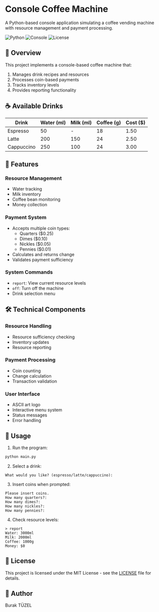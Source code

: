 # Console Coffee Machine

A Python-based console application simulating a coffee vending machine with resource management and payment processing.

![Python](https://img.shields.io/badge/Python-3.8+-blue)
![Console](https://img.shields.io/badge/Console-Application-green)
![License](https://img.shields.io/badge/License-MIT-yellow)

## 🎯 Overview

This project implements a console-based coffee machine that:
1. Manages drink recipes and resources
2. Processes coin-based payments
3. Tracks inventory levels
4. Provides reporting functionality

## ☕ Available Drinks

| Drink      | Water (ml) | Milk (ml) | Coffee (g) | Cost ($) |
|------------|------------|-----------|------------|----------|
| Espresso   | 50         | -         | 18         | 1.50     |
| Latte      | 200        | 150       | 24         | 2.50     |
| Cappuccino | 250        | 100       | 24         | 3.00     |

## 🔧 Features

### Resource Management
- Water tracking
- Milk inventory
- Coffee bean monitoring
- Money collection

### Payment System
- Accepts multiple coin types:
  - Quarters ($0.25)
  - Dimes ($0.10)
  - Nickles ($0.05)
  - Pennies ($0.01)
- Calculates and returns change
- Validates payment sufficiency

### System Commands
- `report`: View current resource levels
- `off`: Turn off the machine
- Drink selection menu

## 🛠️ Technical Components

### Resource Handling
- Resource sufficiency checking
- Inventory updates
- Resource reporting

### Payment Processing
- Coin counting
- Change calculation
- Transaction validation

### User Interface
- ASCII art logo
- Interactive menu system
- Status messages
- Error handling

## 🚀 Usage

1. Run the program:
```bash
python main.py
```

2. Select a drink:
```
What would you like? (espresso/latte/cappuccino):
```

3. Insert coins when prompted:
```
Please insert coins.
How many quarters?:
How many dimes?:
How many nickles?:
How many pennies?:
```

4. Check resource levels:
```
> report
Water: 3000ml
Milk: 2000ml
Coffee: 1000g
Money: $0
```

## 📝 License

This project is licensed under the MIT License - see the [LICENSE](LICENSE) file for details.

## 👥 Author

Burak TÜZEL
